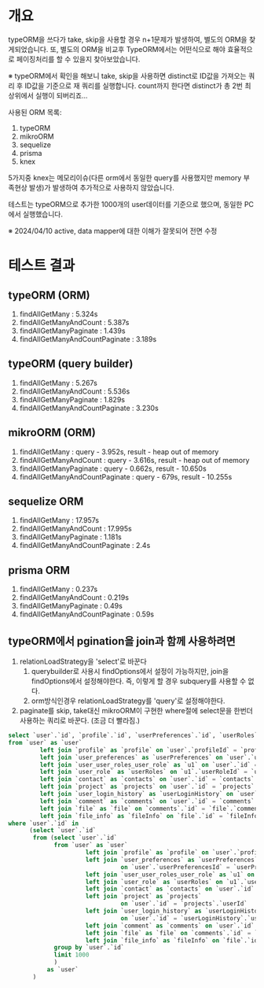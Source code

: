 # 개요

typeORM을 쓰다가 take, skip을 사용할 경우 n+1문제가 발생하여, 별도의 ORM을 찾게되었습니다.  또, 별도의 ORM을 비교후 TypeORM에서는 어떤식으로 해야 효율적으로 페이징처리를 할 수 있을지 찾아보았습니다.

※ typeORM에서 확인을 해보니 take, skip을 사용하면 distinct로 ID값을 가져오는 쿼리 후 ID값을 기준으로 재 쿼리를 실행합니다. count까지 한다면 distinct가 총 2번 최상위에서 실행이 되버리죠...

사용된 ORM 목록:
1. typeORM
2. mikroORM
3. sequelize
4. prisma
5. knex

5가지중 knex는 메모리이슈(다른 orm에서 동일한 query를 사용했지만 memory 부족현상 발생)가 발생하여 추가적으로 사용하지 않았습니다.  

테스트는 typeORM으로 추가한 1000개의 user데이터를 기준으로 했으며, 동일한 PC에서 실행했습니다.

※ 2024/04/10 active, data mapper에 대한 이해가 잘못되어 전면 수정

# 테스트 결과

## typeORM (ORM)
1. findAllGetMany : 5.324s
2. findAllGetManyAndCount : 5.387s
3. findAllGetManyPaginate : 1.439s
4. findAllGetManyAndCountPaginate : 3.189s

## typeORM (query builder)
1. findAllGetMany : 5.267s
2. findAllGetManyAndCount : 5.536s
3. findAllGetManyPaginate : 1.829s
4. findAllGetManyAndCountPaginate : 3.230s

## mikroORM (ORM)
1. findAllGetMany : query - 3.952s, result - heap out of memory
2. findAllGetManyAndCount : query - 3.616s, result - heap out of memory
3. findAllGetManyPaginate : query - 0.662s, result - 10.650s
4. findAllGetManyAndCountPaginate : query - 679s, result - 10.255s

## sequelize ORM
1. findAllGetMany : 17.957s
2. findAllGetManyAndCount : 17.995s
3. findAllGetManyPaginate : 1.181s
4. findAllGetManyAndCountPaginate : 2.4s

## prisma ORM
1. findAllGetMany : 0.237s
2. findAllGetManyAndCount : 0.219s
3. findAllGetManyPaginate : 0.49s
4. findAllGetManyAndCountPaginate : 0.59s

## typeORM에서 pgination을 join과 함께 사용하려면

1. relationLoadStrategy을 'select'로 바꾼다
   1. querybuilder로 사용시 findOptions에서 설정이 가능하지만, join을 findOptions에서 설정해야한다. 즉, 이렇게 할 경우 subquery를 사용할 수 없다.
   2. orm방식인경우 relationLoadStrategy를 'query'로 설정해야한다.
2. paginate를 skip, take대신 mikroORM이 구현한 where절에 select문을 한번더 사용하는 쿼리로 바꾼다. (조금 더 빨라짐.)
```sql
select `user`.`id`, `profile`.`id`, `userPreferences`.`id`, `userRoles`.`id`, `contacts`.`id`, `projects`.`id`, `userLoginHistory`.`id`, `comments`.`id`, `file`.`id`, `fileInfo`.`id`
from `user` as `user`
         left join `profile` as `profile` on `user`.`profileId` = `profile`.`id`
         left join `user_preferences` as `userPreferences` on `user`.`userPreferencesId` = `userPreferences`.`id`
         left join `user_user_roles_user_role` as `u1` on `user`.`id` = `u1`.`userId`
         left join `user_role` as `userRoles` on `u1`.`userRoleId` = `userRoles`.`id`
         left join `contact` as `contacts` on `user`.`id` = `contacts`.`userId`
         left join `project` as `projects` on `user`.`id` = `projects`.`userId`
         left join `user_login_history` as `userLoginHistory` on `user`.`id` = `userLoginHistory`.`userId`
         left join `comment` as `comments` on `user`.`id` = `comments`.`userId`
         left join `file` as `file` on `comments`.`id` = `file`.`commentsId`
         left join `file_info` as `fileInfo` on `file`.`id` = `fileInfo`.`fileId`
where `user`.`id` in
      (select `user`.`id`
       from (select `user`.`id`
             from `user` as `user`
                      left join `profile` as `profile` on `user`.`profileId` = `profile`.`id`
                      left join `user_preferences` as `userPreferences`
                                on `user`.`userPreferencesId` = `userPreferences`.`id`
                      left join `user_user_roles_user_role` as `u1` on `user`.`id` = `u1`.`userId`
                      left join `user_role` as `userRoles` on `u1`.`userRoleId` = `userRoles`.`id`
                      left join `contact` as `contacts` on `user`.`id` = `contacts`.`userId`
                      left join `project` as `projects`
                                on `user`.`id` = `projects`.`userId`
                      left join `user_login_history` as `userLoginHistory`
                                on `user`.`id` = `userLoginHistory`.`userId`
                      left join `comment` as `comments` on `user`.`id` = `comments`.`userId`
                      left join `file` as `file` on `comments`.`id` = `file`.`commentsId`
                      left join `file_info` as `fileInfo` on `file`.`id` = `fileInfo`.`fileId`
             group by `user`.`id`
             limit 1000
             )
           as `user`
       )
```
